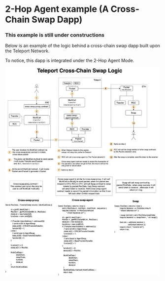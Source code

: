 # 2-Hop Agent example (A Cross-Chain Swap Dapp)

### This example is still under constructions

Below is an example of the logic behind a cross-chain swap dapp built upon the Teleport Network.

To notice, this dapp is integrated under the 2-Hop Agent Mode.

![cross-chain swap agent](./xswapPer.png)
